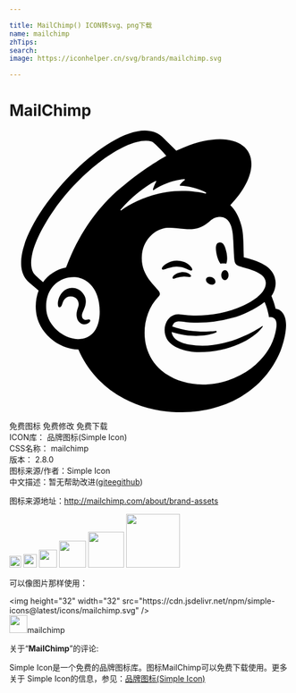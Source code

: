 ```yaml
---

title: MailChimp() ICON转svg、png下载
name: mailchimp
zhTips: 
search: 
image: https://iconhelper.cn/svg/brands/mailchimp.svg

---
```


# MailChimp  <small style="font-size: 60%;font-weight: 100"></small>

<div id="svg" class="svg-wrap">
<svg role="img" viewBox="0 0 24 24" xmlns="http://www.w3.org/2000/svg"><title>MailChimp icon</title><path d="M17.98 11.341c.165-.021.332-.021.497 0 .089-.205.104-.558.024-.942-.12-.571-.28-.917-.613-.863-.333.054-.346.468-.226 1.039.067.321.186.596.319.766zM15.12 11.793c.239.105.385.174.442.114.037-.038.026-.11-.03-.203-.118-.193-.36-.388-.617-.497a1.677 1.677 0 0 0-1.634.196c-.16.117-.31.28-.29.378.008.032.031.056.087.064.132.015.591-.217 1.12-.25.374-.023.684.094.922.199zm-.48.274c-.31.05-.481.152-.591.247-.094.082-.152.173-.152.237l.024.057.051.02c.07 0 .228-.064.228-.064a1.975 1.975 0 0 1 1-.104c.155.018.23.028.263-.026.01-.015.023-.049-.008-.1-.073-.118-.387-.317-.814-.266zM17.015 13.073c.21.104.442.063.518-.09.076-.155-.034-.364-.245-.467-.21-.104-.442-.063-.518.09-.076.155.034.364.245.467zm1.355-1.186c-.171-.003-.314.185-.317.421-.004.235.131.428.302.431.171.003.314-.185.318-.42.003-.235-.132-.428-.303-.432zM6.866 16.13c-.042-.053-.112-.037-.18-.021a.646.646 0 0 1-.16.022.347.347 0 0 1-.292-.148c-.078-.12-.073-.299.012-.504l.04-.092c.138-.308.368-.825.11-1.317-.194-.37-.511-.602-.892-.65a1.145 1.145 0 0 0-.983.355c-.379.418-.438.988-.364 1.19.027.073.069.094.099.098.065.009.16-.038.22-.2l.017-.052c.026-.085.076-.243.157-.37a.688.688 0 0 1 .953-.2c.266.175.368.5.255.811-.059.161-.154.468-.133.72.043.512.357.717.638.74.274.01.466-.145.514-.258.03-.066.005-.107-.01-.125v.001zM22.691 15.194c-.01-.037-.078-.286-.172-.586l-.19-.51c.375-.563.381-1.066.332-1.35-.054-.353-.2-.654-.496-.964-.295-.312-.9-.63-1.75-.868l-.445-.124c-.002-.018-.023-1.053-.043-1.497-.013-.32-.041-.822-.196-1.315-.185-.669-.507-1.253-.91-1.627 1.11-1.152 1.803-2.422 1.801-3.511-.003-2.095-2.571-2.73-5.736-1.416l-.67.285a666.1 666.1 0 0 0-1.23-1.207C9.376-2.65-1.905 9.912 1.701 12.964l.789.668a3.885 3.885 0 0 0-.22 1.793c.085.84.517 1.644 1.218 2.266.665.59 1.54.965 2.389.964 1.403 3.24 4.61 5.228 8.37 5.34 4.034.12 7.42-1.776 8.84-5.182.093-.24.486-1.317.486-2.267 0-.956-.539-1.352-.882-1.352zm-16.503 2.55a1.94 1.94 0 0 1-.374.027c-1.218-.033-2.534-1.131-2.665-2.435-.145-1.44.59-2.548 1.89-2.81a2.22 2.22 0 0 1 .547-.04c.729.04 1.803.6 2.048 2.191.217 1.408-.128 2.843-1.446 3.068zm-1.36-6.08c-.81.157-1.524.617-1.96 1.252-.261-.218-.747-.64-.833-.804-.697-1.325.76-3.902 1.778-5.357C6.33 3.159 10.268.437 12.093.931c.296.084 1.278 1.224 1.278 1.224s-1.823 1.013-3.514 2.426c-2.278 1.757-3.999 4.311-5.03 7.083zm12.787 5.542a.072.072 0 0 0 .042-.071.067.067 0 0 0-.074-.06s-1.908.283-3.711-.379c.196-.639.718-.408 1.508-.344a11.01 11.01 0 0 0 3.64-.394c.816-.235 1.888-.698 2.722-1.356.28.618.38 1.298.38 1.298s.217-.039.399.073c.171.106.297.326.211.895-.175 1.063-.626 1.926-1.384 2.72a5.698 5.698 0 0 1-1.663 1.244 7.018 7.018 0 0 1-1.085.46c-2.858.935-5.784-.093-6.727-2.3a3.582 3.582 0 0 1-.19-.522c-.401-1.455-.06-3.2 1.007-4.299.065-.07.132-.153.132-.256 0-.087-.055-.178-.102-.243-.373-.542-1.666-1.466-1.406-3.254.186-1.285 1.308-2.189 2.353-2.135l.265.015c.453.027.848.085 1.222.101.624.027 1.185-.064 1.85-.619.224-.187.404-.35.708-.401.032-.005.111-.034.27-.026a.892.892 0 0 1 .456.146c.533.355.608 1.215.636 1.845.016.36.059 1.228.074 1.478.034.57.183.65.486.75.17.057.329.099.562.164.705.199 1.123.4 1.387.659.158.161.23.333.253.497.084.608-.47 1.359-1.938 2.041-1.605.746-3.55.935-4.895.785l-.471-.053c-1.076-.145-1.689 1.247-1.044 2.201.416.615 1.55 1.015 2.683 1.015 2.6 0 4.598-1.111 5.341-2.072l.06-.085c.036-.055.006-.085-.04-.054-.607.416-3.304 2.069-6.19 1.571 0 0-.35-.057-.67-.182-.254-.099-.786-.344-.85-.891 2.328.721 3.793.039 3.793.039zm-3.688-.436l.001.001v-.002zM9.473 6.74c.895-1.036 1.996-1.936 2.982-2.441.034-.017.07.02.052.053-.079.142-.23.447-.277.677a.04.04 0 0 0 .061.042c.614-.419 1.681-.868 2.618-.925.04-.003.06.049.027.074-.154.119-.293.258-.411.413a.04.04 0 0 0 .031.064c.657.005 1.584.235 2.188.575.04.023.012.102-.034.092-.914-.21-2.41-.37-3.964.01-1.387.339-2.446.862-3.218 1.425-.04.029-.086-.023-.055-.06z"/></svg>
</div>
<detail full-name='mailchimp'></detail>

<div class="detail-page">
<p>
<span><span class="badge-success badge">免费图标</span> <span class="badge-success badge">免费修改</span>  <span class="badge-success badge">免费下载</span> </span>
<br/>
<span>
ICON库：
<span class="badge-secondary badge">品牌图标(Simple Icon)</span> 
</span>
<br/>
<span>
CSS名称：
<span class="badge-secondary badge">mailchimp</span> 
</span>

<br/>
<span>
版本：
<span class="badge-secondary badge">2.8.0</span> 
</span>
<br/>
<span>图标来源/作者：<span class="badge-light badge">Simple Icon</span></span> 
<br/>
<span class="zh-detail">中文描述：暂无<span class="help-link"><span>帮助改进</span>(<a href="https://gitee.com/liuwave/icon-helper/edit/master/json/brands/mailchimp.json" target="_blank" rel="noopener noreferrer">gitee</a><a href="https://github.com/liuwave/icon-helper/edit/master/json/brands/mailchimp.json" target="_blank" rel="noopener noreferrer">github</a></span>)</span><br/>
</p>
</div><div class="description description alert alert-light"><p>图标来源地址：<a href="http://mailchimp.com/about/brand-assets" target="_blank" rel="noopener noreferrer">http://mailchimp.com/about/brand-assets</a></p></div>
<div class="alert alert-dark">
<img height="21" width="21" src="https://cdn.jsdelivr.net/npm/simple-icons@latest/icons/mailchimp.svg" />
<img height="24" width="24" src="https://cdn.jsdelivr.net/npm/simple-icons@latest/icons/mailchimp.svg" />
<img height="32" width="32" src="https://cdn.jsdelivr.net/npm/simple-icons@latest/icons/mailchimp.svg" />
<img height="48" width="48" src="https://cdn.jsdelivr.net/npm/simple-icons@latest/icons/mailchimp.svg" />
<img height="64" width="64" src="https://cdn.jsdelivr.net/npm/simple-icons@latest/icons/mailchimp.svg" />
<img height="96" width="96" src="https://cdn.jsdelivr.net/npm/simple-icons@latest/icons/mailchimp.svg" />

</div>
<div>
  <p>可以像图片那样使用：    
  </p>
  <div class="alert alert-primary" style="font-size: 14px">
    &lt;img height="32" width="32" src="https://cdn.jsdelivr.net/npm/simple-icons@latest/icons/mailchimp.svg" /&gt;
    <copy-btn content='<img height="32" width="32" src="https://cdn.jsdelivr.net/npm/simple-icons@latest/icons/mailchimp.svg" />'></copy-btn>
  </div>
  <div class="alert alert-secondary">
    <img height="32" width="32" src="https://cdn.jsdelivr.net/npm/simple-icons@latest/icons/mailchimp.svg" />mailchimp
    <copy-btn content="mailchimp" btn-title="复制图标名称"></copy-btn>
  </div>
</div>
<div class="icon-detail__container">
<p>关于“<b>MailChimp</b>”的评论:</p>
</div>
<Vssue title="关于“MailChimp”的评论" />
<div><p>Simple Icon是一个免费的品牌图标库。图标MailChimp可以免费下载使用。更多关于  Simple Icon的信息，参见：<a target="_blank" href="https://iconhelper.cn/brands.html">品牌图标(Simple Icon)</a>
</p></div>
